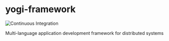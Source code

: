 # yogi-framework

![Continuous Integration](https://github.com/yohummus/yogi-framework/workflows/Continuous%20Integration/badge.svg?branch=master)

Multi-language application development framework for distributed systems
